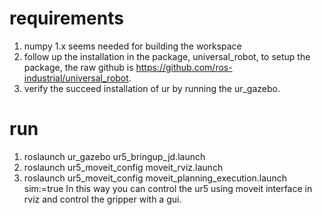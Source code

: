 # requirements

1. numpy 1.x seems needed for building the workspace
2. follow up the installation in the package, universal_robot, to setup the package, the raw github is https://github.com/ros-industrial/universal_robot.
3. verify the succeed installation of ur by running the ur_gazebo.

# run
1. roslaunch ur_gazebo ur5_bringup_jd.launch
2. roslaunch ur5_moveit_config moveit_rviz.launch
3. roslaunch ur5_moveit_config moveit_planning_execution.launch sim:=true
In this way you can control the ur5 using moveit interface in rviz and control the gripper with a gui.